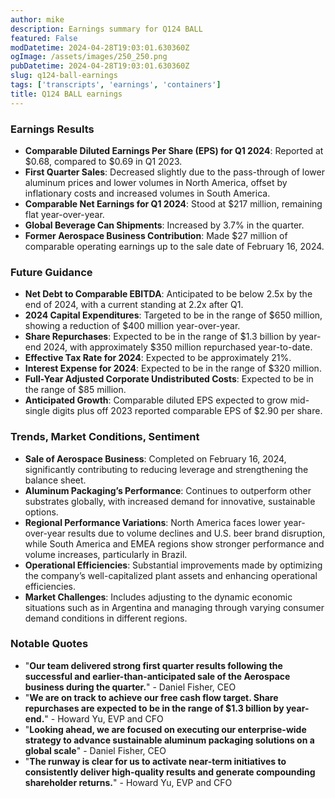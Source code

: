 ```yaml
---
author: mike
description: Earnings summary for Q124 BALL 
featured: False
modDatetime: 2024-04-28T19:03:01.630360Z
ogImage: /assets/images/250_250.png
pubDatetime: 2024-04-28T19:03:01.630360Z
slug: q124-ball-earnings
tags: ['transcripts', 'earnings', 'containers']
title: Q124 BALL earnings
---
```

### Earnings Results

- **Comparable Diluted Earnings Per Share (EPS) for Q1 2024**: Reported at $0.68, compared to $0.69 in Q1 2023.
- **First Quarter Sales**: Decreased slightly due to the pass-through of lower aluminum prices and lower volumes in North America, offset by inflationary costs and increased volumes in South America.
- **Comparable Net Earnings for Q1 2024**: Stood at $217 million, remaining flat year-over-year.
- **Global Beverage Can Shipments**: Increased by 3.7% in the quarter.
- **Former Aerospace Business Contribution**: Made $27 million of comparable operating earnings up to the sale date of February 16, 2024.
  
### Future Guidance

- **Net Debt to Comparable EBITDA**: Anticipated to be below 2.5x by the end of 2024, with a current standing at 2.2x after Q1.
- **2024 Capital Expenditures**: Targeted to be in the range of $650 million, showing a reduction of $400 million year-over-year.
- **Share Repurchases**: Expected to be in the range of $1.3 billion by year-end 2024, with approximately $350 million repurchased year-to-date.
- **Effective Tax Rate for 2024**: Expected to be approximately 21%.
- **Interest Expense for 2024**: Expected to be in the range of $320 million.
- **Full-Year Adjusted Corporate Undistributed Costs**: Expected to be in the range of $85 million.
- **Anticipated Growth**: Comparable diluted EPS expected to grow mid-single digits plus off 2023 reported comparable EPS of $2.90 per share.

### Trends, Market Conditions, Sentiment

- **Sale of Aerospace Business**: Completed on February 16, 2024, significantly contributing to reducing leverage and strengthening the balance sheet.
- **Aluminum Packaging’s Performance**: Continues to outperform other substrates globally, with increased demand for innovative, sustainable options.
- **Regional Performance Variations**: North America faces lower year-over-year results due to volume declines and U.S. beer brand disruption, while South America and EMEA regions show stronger performance and volume increases, particularly in Brazil.
- **Operational Efficiencies**: Substantial improvements made by optimizing the company’s well-capitalized plant assets and enhancing operational efficiencies.
- **Market Challenges**: Includes adjusting to the dynamic economic situations such as in Argentina and managing through varying consumer demand conditions in different regions.
  
### Notable Quotes

- "**Our team delivered strong first quarter results following the successful and earlier-than-anticipated sale of the Aerospace business during the quarter.**" - Daniel Fisher, CEO
- "**We are on track to achieve our free cash flow target. Share repurchases are expected to be in the range of $1.3 billion by year-end.**" - Howard Yu, EVP and CFO
- "**Looking ahead, we are focused on executing our enterprise-wide strategy to advance sustainable aluminum packaging solutions on a global scale**" - Daniel Fisher, CEO
- "**The runway is clear for us to activate near-term initiatives to consistently deliver high-quality results and generate compounding shareholder returns.**" - Howard Yu, EVP and CFO